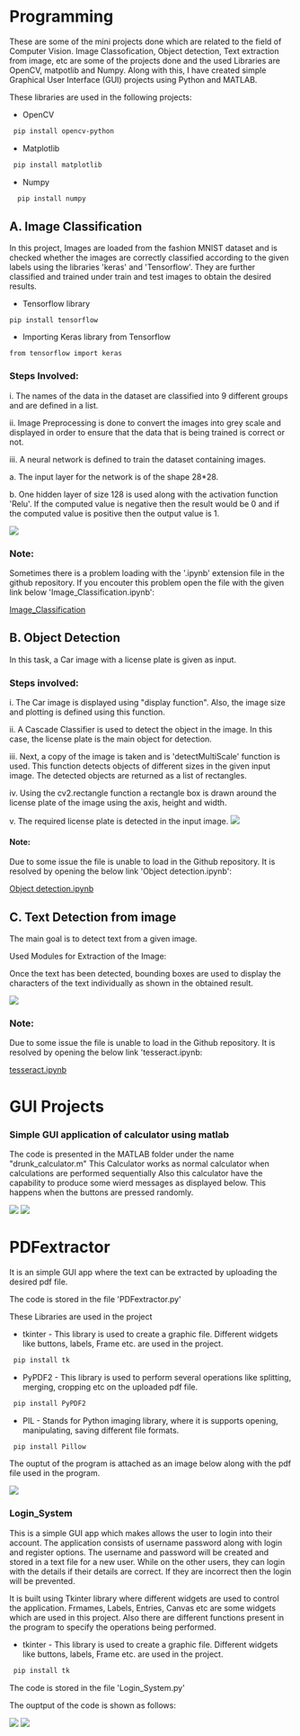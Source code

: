 # Programming

These are some of the mini projects done which are related to the field of Computer Vision. Image Classofication, Object detection, Text extraction from image, etc are some of the projects done and the used Libraries are OpenCV, matpotlib and Numpy. Along with this, I have created simple Graphical User Interface (GUI) projects using Python and MATLAB. 

These libraries are used in the following projects:

- OpenCV

 ```bash
  pip install opencv-python
 ```
- Matplotlib
 ```bash
  pip install matplotlib
 ```
- Numpy
 ```bash
   pip install numpy
  ```

## A. Image Classification

In this project, Images are loaded from the fashion MNIST dataset and is checked whether the images are correctly classified according to the given labels using the libraries 'keras' and 'Tensorflow'. They are further classified and trained under train and test images to obtain the desired results. 

- Tensorflow library
 ```
 pip install tensorflow
 ````

- Importing Keras library from Tensorflow
 ```
 from tensorflow import keras
 ````
### Steps Involved:

i. The names of the data in the dataset are classified into 9 different groups and are defined in a list.

ii. Image Preprocessing is done to convert the images into grey scale and displayed in order to ensure that the data that is being trained is correct or not.

iii. A neural network is defined to train the dataset containing images.
  
  a. The input layer for the network is of the shape 28*28.
  
  b. One hidden layer of size 128 is used along with the activation function 'Relu'. If the computed value is negative then the result would be 0 and if the computed value is positive then the output value is 1.
  
![](Python/img_classification.jpg)
 
### Note:
Sometimes there is a problem loading with the '.ipynb' extension file in the github repository. If you encouter this problem open the file with the given link below 'Image_Classification.ipynb':

[Image_Classification](https://nbviewer.jupyter.org/github/Saketh1196/Programming/blob/main/Python/Image_Classification.ipynb)

 
## B. Object Detection

In this task, a Car image with a license plate is given as input. 

### Steps involved: 

i. The Car image is displayed using "display function". Also, the image size and plotting is defined using this function.

ii. A Cascade Classifier is used to detect the object in the image. In this case, the license plate is the main object for detection.

iii. Next, a copy of the image is taken and is 'detectMultiScale' function is used. This function detects objects of different sizes in the given input image. The detected objects are returned as a list of rectangles.

iv. Using the cv2.rectangle function a rectangle box is drawn around the license plate of the image using the axis, height and width.

v. The required license plate is detected in the input image.
![](Python/car.jpg)
#### Note: 

Due to some issue the file is unable to load in the Github repository. It is resolved by opening the below link 'Object detection.ipynb':  

[Object detection.ipynb](https://nbviewer.jupyter.org/github/Saketh1196/Programming/blob/main/Python/Object%20detection.ipynb)

## C. Text Detection from image

The main goal is to detect text from a given image.

Used Modules for Extraction of the Image:
 
Once the text has been detected, bounding boxes are used to display the characters of the text individually as shown in the obtained result.

![](Python/tesseract.jpg)

### Note: 

Due to some issue the file is unable to load in the Github repository. It is resolved by opening the below link 'tesseract.ipynb: 

[tesseract.ipynb](https://nbviewer.jupyter.org/github/Saketh1196/Programming/blob/main/Python/tesseract.ipynb)


# GUI Projects

###  Simple GUI application of calculator using matlab
The code is presented in the MATLAB folder under the name "drunk_calculator.m"
This Calculator works as normal calculator when calculations are performed sequentially
Also this calculator have the capability to produce some wierd messages as displayed below. This happens when the buttons are pressed randomly.

![](MATLAB/drunk_calculator.png)   ![](MATLAB/drunk_calc.png)



#  PDFextractor 
 
It is an simple GUI app where the text can be extracted by uploading the desired pdf file.

The code is stored in the file 'PDFextractor.py'

These Libraries are used in the project

- tkinter - This library is used to create a graphic file. Different widgets like buttons, labels, Frame etc. are used in the project.

 ```bash
  pip install tk
 ```
- PyPDF2 - This library is used to perform several operations like splitting, merging, cropping etc on the uploaded pdf file.

 ```bash
  pip install PyPDF2
 ```
- PIL - Stands for Python imaging library, where it is supports opening, manipulating, saving different file formats.

 ```bash
  pip install Pillow
 ```
The ouptut of the program is attached as an image below along with the pdf file used in the program.

![](PDFextractor.png)


###  Login_System

This is a simple GUI app which makes allows the user to login into their account. The application consists of username password along with login and register options. The username and password will be created and stored in a text file for a new user. While on the other users, they can login with the details if their details are correct. If they are incorrect then the login will be prevented. 

It is built using Tkinter library where different widgets are used to control the application. Frmames, Labels, Entries, Canvas etc are some widgets which are used in this project. Also there are different functions present in the program to specify the operations being performed. 

- tkinter - This library is used to create a graphic file. Different widgets like buttons, labels, Frame etc. are used in the project.

 ```bash
  pip install tk
 ```

The code is stored in the file 'Login_System.py'

The ouptput of the code is shown as follows:

![](Screenshot%20(39).png)  ![](Screenshot%20(40).png)




